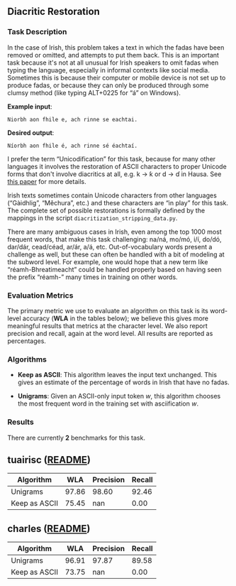 ## Diacritic Restoration

### Task Description
In the case of Irish, this problem takes a text in
which the fadas have been removed or omitted, and attempts to 
put them back. This is an important task because 
it's not at all unusual for Irish speakers to omit fadas when
typing the language, especially in informal contexts like social media.
Sometimes this is because their computer or mobile device is not
set up to produce fadas, or because they can only be produced through some 
clumsy method (like typing ALT+0225 for “á” on Windows). 

**Example input**:

~~~
Niorbh aon fhile e, ach rinne se eachtai.
~~~

**Desired output**:

~~~
Níorbh aon fhile é, ach rinne sé éachtaí.
~~~

I prefer the term “Unicodification” for this task,
because for many other languages it involves the restoration of
ASCII characters to proper Unicode forms that don't involve
diacritics at all, e.g. k → ƙ or d → ɗ in Hausa.
See [this paper](https://cs.slu.edu/~scannell/pub/lre.pdf)
for more details.

Irish texts sometimes contain Unicode characters from other
languages (“Gàidhlig”, “Měchura”, etc.) and these characters are 
“in play” for this task. The complete set of possible 
restorations is formally defined by the mappings in the script
`diacritization_stripping_data.py`.

There are many ambiguous cases in Irish, even among the top 1000 most
frequent words, that make this task challenging:
na/ná, mo/mó, i/í, do/dó, dar/dár, cead/céad, ar/ár, a/á, etc.
Out-of-vocabulary words present a challenge as well, but 
these can often be handled with a bit of modeling at the subword level.
For example, one would hope that a new term like “réamh-Bhreatimeacht”
could be handled properly based on having seen the prefix 
“réamh-” many times in training on other words.

### Evaluation Metrics

The primary metric we use to evaluate an algorithm on this task
is its word-level accuracy (**WLA** in the tables below);
we believe this gives more meaningful results that
metrics at the character level.
We also report precision and recall, again at the word level.
All results are reported as percentages.

### Algorithms

* **Keep as ASCII**: This algorithm leaves the input text unchanged.
This gives an estimate of the percentage of words in Irish that
have no fadas.

* **Unigrams**: Given an ASCII-only input token *w*, this algorithm
chooses the most frequent word in the training set with asciification *w*.

### Results

There are currently **2** benchmarks for this task.

## tuairisc ([README](../../datasets/tuairisc/README.md))
|Algorithm|WLA|Precision|Recall|
|---|---|---|---|
|Unigrams|97.86|98.60|92.46|
|Keep as ASCII|75.45|nan|0.00|

## charles ([README](../../datasets/charles/README.md))
|Algorithm|WLA|Precision|Recall|
|---|---|---|---|
|Unigrams|96.91|97.87|89.58|
|Keep as ASCII|73.75|nan|0.00|

